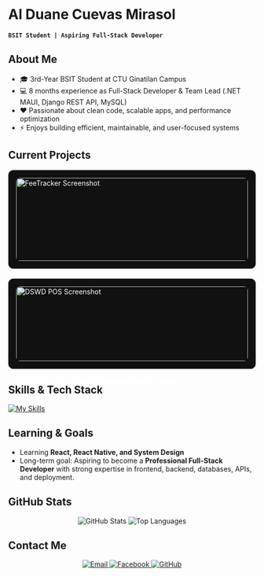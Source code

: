 # Al Duane Cuevas Mirasol
**`BSIT Student | Aspiring Full-Stack Developer`** 

## About Me  
- 🎓 3rd-Year BSIT Student at CTU Ginatilan Campus  
- 💻 8 months experience as Full-Stack Developer & Team Lead (.NET MAUI, Django REST API, MySQL)  
- ❤️ Passionate about clean code, scalable apps, and performance optimization
- ⚡ Enjoys building efficient, maintainable, and user-focused systems

<h2>Current Projects</h2>

<div style="display:flex; gap:20px; flex-wrap:wrap;">

  <div style="flex:1; min-width:280px; border:1px solid #333; border-radius:10px; padding:15px; background:#111; color:#fff;">
    <img src="images/feetracker.png" alt="FeeTracker Screenshot" style="width:100%; border-radius:8px; margin-bottom:10px;">
    <h3>FeeTracker</h3>
    <p>School app for tracking student fee payments, transactions, and receipts</p>
    <p><strong>Tech:</strong> C#, .NET MAUI, MySQL</p>
  </div>

  <div style="flex:1; min-width:280px; border:1px solid #333; border-radius:10px; padding:15px; background:#111; color:#fff;">
    <img src="images/dswd-pos.png" alt="DSWD POS Screenshot" style="width:100%; border-radius:8px; margin-bottom:10px;">
    <h3>DSWD POS & Smart Management System</h3>
    <p>POS & inventory management app for government agency</p>
    <p><strong>Tech:</strong> C#, .NET MAUI, MySQL</p>
  </div>

</div>

## Skills & Tech Stack
[![My Skills](https://skillicons.dev/icons?i=c,cs,java,python,django,react,html,css,js,mysql,sqlite,postman,github,git,dotnet,notion,vscode,figma,canva&theme=dark)](https://skillicons.dev)

## Learning & Goals
- Learning **React, React Native, and System Design**  
- Long-term goal: Aspiring to become a **Professional Full-Stack Developer** with strong expertise in frontend, backend, databases, APIs, and deployment.

## GitHub Stats
<p align="center">
  <img alt="GitHub Stats" src="https://github-readme-stats.vercel.app/api?username=alduanemirasol&show_icons=true&theme=dark&count_private=true">
  <img alt="Top Languages" src="https://github-readme-stats.vercel.app/api/top-langs/?username=alduanemirasol&layout=compact&theme=dark&count_private=true">
</p>

## Contact Me
<p align="center">
  <a href="mailto:awenmirasol234@gmail.com">
    <img alt="Email" src="https://img.shields.io/badge/Email-awenmirasol234@gmail.com-D14836?style=for-the-badge&logo=gmail&logoColor=white">
  </a>
  <a href="https://facebook.com/awenmirasol">
    <img alt="Facebook" src="https://img.shields.io/badge/Facebook-alduanemirasol-1877F2?style=for-the-badge&logo=facebook&logoColor=white">
  </a>
  <a href="https://github.com/alduanemirasol/">
    <img alt="GitHub" src="https://img.shields.io/badge/GitHub-alduanemirasol-181717?style=for-the-badge&logo=github&logoColor=white">
  </a>
</p>
